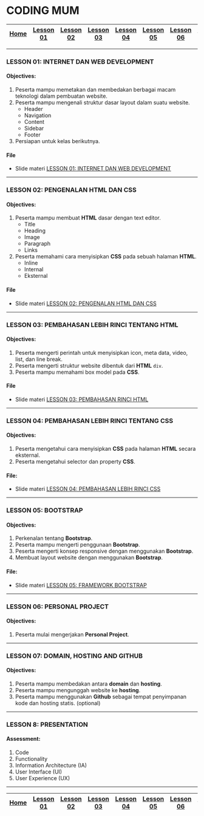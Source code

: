 # CODING MUM

| [Home][0] | [Lesson 01][1] | [Lesson 02][2] | [Lesson 03][3] | [Lesson 04][4] | [Lesson 05][5] | [Lesson 06][6] | [Lesson 07][7] | [Presentasi][8] |
|:---------:|:--------------:|:--------------:|:--------------:|:--------------:|:--------------:|:--------------:|:----------------:|:--------------:|

---

### LESSON 01: INTERNET DAN WEB DEVELOPMENT
#### Objectives:
1. Peserta mampu memetakan dan membedakan berbagai macam teknologi dalam pembuatan website.
2. Peserta mampu mengenali struktur dasar layout dalam suatu website.
    * Header
    * Navigation
    * Content
    * Sidebar
    * Footer
3. Persiapan untuk kelas berikutnya.

#### File
* Slide materi [LESSON 01: INTERNET DAN WEB DEVELOPMENT](files/Lesson1-InternetdanWebDevelopment.pdf)
----

### LESSON 02: PENGENALAN HTML DAN CSS
#### Objectives:
1. Peserta mampu membuat **HTML** dasar dengan text editor.
    * Title
    * Heading
    * Image
    * Paragraph
    * Links
2. Peserta memahami cara menyisipkan **CSS** pada sebuah halaman **HTML**.
    * Inline
    * Internal
    * Eksternal

#### File
* Slide materi [LESSON 02: PENGENALAN HTML DAN CSS](files/Lesson2-PengenalanHTMLdanCSS.pdf)
----

### LESSON 03: PEMBAHASAN LEBIH RINCI TENTANG HTML
#### Objectives:
1. Peserta mengerti perintah untuk menyisipkan icon, meta data, video, list, dan line break.
2. Peserta mengerti struktur website dibentuk dari **HTML** `div`.
3. Peserta mampu memahami box model pada **CSS**.

#### File
* Slide materi [LESSON 03: PEMBAHASAN RINCI HTML](files/Lesson3-PembahasanRinciHTML.pdf)
----

### LESSON 04: PEMBAHASAN LEBIH RINCI TENTANG CSS
#### Objectives:
1. Peserta mengetahui cara menyisipkan **CSS** pada halaman **HTML** secara eksternal.
2. Peserta mengetahui selector dan property **CSS**.

#### File:
* Slide materi [LESSON 04: PEMBAHASAN LEBIH RINCI CSS](files/Lesson4-PembahasanlebihrinciCSS.pdf)
----

### LESSON 05: BOOTSTRAP
#### Objectives:
1. Perkenalan tentang **Bootstrap**.
2. Peserta mampu mengerti penggunaan **Bootstrap**.
3. Peserta mengerti konsep responsive dengan menggunakan **Bootstrap**.
4. Membuat layout website dengan menggunakan **Bootstrap**.

#### File:
* Slide materi [LESSON 05: FRAMEWORK BOOTSTRAP](files/Lesson5-Bootstrap.pdf)
----

### LESSON 06: PERSONAL PROJECT
#### Objectives:
1. Peserta mulai mengerjakan **Personal Project**.

----

### LESSON 07: DOMAIN, HOSTING AND GITHUB
#### Objectives:
1. Peserta mampu membedakan antara **domain** dan **hosting**.
2. Peserta mampu mengunggah website ke **hosting**.
3. Peserta mampu menggunakan **Github** sebagai tempat penyimpanan kode dan hosting statis. (optional)

----

### LESSON 8: PRESENTATION
#### Assessment:
1. Code
2. Functionality
3. Information Architecture (IA)
4. User Interface (UI)
5. User Experience (UX)

----
<!---
### Catatan:
1. HTML dan CSS dijadikan materi utama kurikulum Coding Mum. Alumni diharapkan bisa menjadi front-end developer yang memiliki pengetahuan HTML dan CSS solid, ditambah kemampuan menggunakan JavaScript sebagai pendukung.

2. Bootstrap adalah framework yang paling popular saat ini. Ia sangat membantu development website dari segi waktu dan biaya. Mungkin perlu effort lebih bagi pengajar untuk familiar dengan Bootstrap.

3. Materi Github mungkin menjadi bottleneck bagi proses belajar/mengajar Coding Mum. Diharapkan materi Github hanya sebagai pendukung saja. Mentor berperan besar dalam membantu meng-upload website ke Github peserta. Sehingga tidak membuang waktu banyak di materi Github.

4. Materi JavaScript mungkin materi berat bagi Coding Mum. Diharapkan JavaScript yang diajarkan hanya elemen pendukung dari pembuatan website

5. The art of searching. Kelas tidak bisa mengcover seluruh ilmu. Beritahu trik mencari solusi di Google dengan keyword yang spesifik.

---
-->
| [Home][0] | [Lesson 01][1] | [Lesson 02][2] | [Lesson 03][3] | [Lesson 04][4] | [Lesson 05][5] | [Lesson 06][6] | [Lesson 07][7] | [Presentation][8] |
|:---------:|:--------------:|:--------------:|:--------------:|:--------------:|:--------------:|:--------------------:|:--------------:|:-----------------:|

[0]: README.md "Home"
[1]: lesson-01.md "Internet dan Web Development"
[2]: lesson-02.md "Pengenalan HTML dan CSS"
[3]: lesson-03.md "Pembahasan Lebih Rinci Tentang HTML"
[4]: lesson-04.md "Pembahasan Lebih Rinci Tentang CSS"
[5]: lesson-05.md "Framework Bootstrap"
[6]: lesson-06.md "Personal Project"
[7]: lesson-07.md "Domain, Hosting dan GitHub"
[8]: lesson-08.md "Presentation"

